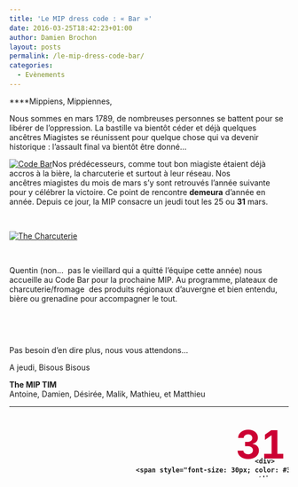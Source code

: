 ```yaml
---
title: 'Le MIP dress code : « Bar »'
date: 2016-03-25T18:42:23+01:00
author: Damien Brochon
layout: posts
permalink: /le-mip-dress-code-bar/
categories:
  - Evènements
---
```

 ****Mippiens, Mippiennes,

Nous sommes en mars 1789, de nombreuses personnes se battent pour se libérer de l&#8217;oppression. La bastille va bientôt céder et déjà quelques ancêtres Miagistes se réunissent pour quelque chose qui va devenir historique : l&#8217;assault final va bientôt être donné&#8230;

<a href="/assets/uploads/2016/03/Capture-d’écran-2016-03-24-à-13.37.49.png" rel="attachment wp-att-3473"><img class="size-medium wp-image-3473 alignright" src="/assets/uploads/2016/03/Capture-d’écran-2016-03-24-à-13.37.49-300x144.png" alt="Code Bar" width="300" height="144" /></a>Nos prédécesseurs, comme tout bon miagiste étaient déjà accros à la bière, la charcuterie et surtout à leur réseau. Nos ancêtres miagistes du mois de mars s&#8217;y sont retrouvés l&#8217;année suivante pour y célébrer la victoire. Ce point de rencontre **demeura** d&#8217;année en année. Depuis ce jour, la MIP consacre un jeudi tout les 25 ou **31** mars.

&nbsp;

<a href="/assets/uploads/2016/03/12722722_801227483314855_1328990974_o.jpg" rel="attachment wp-att-3472"><img class="size-medium wp-image-3472 alignleft" src="/assets/uploads/2016/03/12722722_801227483314855_1328990974_o-300x169.jpg" alt="The Charcuterie" width="300" height="169" srcset="/assets/uploads/2016/03/12722722_801227483314855_1328990974_o-300x169.jpg 300w, /assets/uploads/2016/03/12722722_801227483314855_1328990974_o-768x432.jpg 768w, /assets/uploads/2016/03/12722722_801227483314855_1328990974_o-1024x576.jpg 1024w, /assets/uploads/2016/03/12722722_801227483314855_1328990974_o.jpg 2048w" sizes="(max-width: 300px) 100vw, 300px" /></a>

&nbsp;

Quentin (non&#8230;  pas le vieillard qui a quitté l&#8217;équipe cette année) nous accueille au Code Bar pour la prochaine MIP. Au programme, plateaux de charcuterie/fromage  des produits régionaux d&#8217;auvergne et bien entendu, bière ou grenadine pour accompagner le tout.

&nbsp;

&nbsp;

Pas besoin d&#8217;en dire plus, nous vous attendons&#8230;

A jeudi, Bisous Bisous

**The MIP TIM**  
Antoine, Damien, Désirée, Malik, Mathieu, et Matthieu

<table style="height: 128px;" width="659">
  <tr>
    <td style="padding: 10px; width: 120px; font-weight: bold; vertical-align: middle; text-align: center;">
      <div style="height: 50px; font-size: 70px; color: #cc0033; margin-top: 15px;">
        31
      </div>
      
      <div>
        <span style="font-size: 30px; color: #333;">Mars</span><br /> 19h30
      </div>
    </td>
    
    <td style="padding: 0px; width: 225px; font-weight: bold; font-size: 20px; vertical-align: middle;">
      <p style="text-align: center;">
        <a href="https://www.facebook.com/CODE-BAR-1545175192376628/" target="_blank">Code Bar</a>
      </p>
      
      <p style="text-align: center;">
        <a title="Café Six" href="https://www.google.fr/url?sa=t&rct=j&q=&esrc=s&source=web&cd=1&ved=0ahUKEwjG1oK_u8DLAhVEfxoKHfm3C9AQFggdMAA&url=https%3A%2F%2Fwww.facebook.com%2FCODE-BAR-1545175192376628%2F&usg=AFQjCNFNIKcIzjWwjRH7M6OacD3pyQbM8A&cad=rja" target="_blank">6 rue de lappe<br /> 75011 Paris</a>
      </p>
    </td>
    
    <td style="padding-left: 20px; width: 200px; font-weight: bold; font-size: 20px; vertical-align: middle; text-align: left;">
      <img class="alignnone wp-image-269 size-full" title="m1" src="/assets/uploads/2010/10/m1.gif" alt="" width="21" height="21" /><img class="alignnone wp-image-269 size-full" title="m5" src="/assets/uploads/2010/10/m5.gif" alt="" width="21" height="21" /><img class="alignnone wp-image-269 size-full" title="m8" src="/assets/uploads/2010/10/m8.gif" alt="" width="21" height="21" /> Bastille
    </td>
  </tr>
</table>
